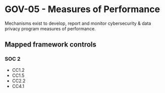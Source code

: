 # GOV-05 - Measures of Performance
Mechanisms exist to develop, report and monitor cybersecurity & data privacy program measures of performance.
## Mapped framework controls
### SOC 2
- CC1.2
- CC1.5
- CC2.2
- CC4.1